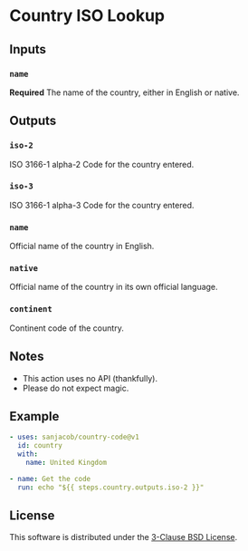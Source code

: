 # Country ISO Lookup


## Inputs

### `name`

**Required** The name of the country, either in English or native.


## Outputs

### `iso-2`

ISO 3166-1 alpha-2 Code for the country entered.

### `iso-3`

ISO 3166-1 alpha-3 Code for the country entered.

### `name`

Official name of the country in English.

### `native`

Official name of the country in its own official language.

### `continent`

Continent code of the country.


## Notes

- This action uses no API (thankfully).
- Please do not expect magic.


## Example

```yaml
- uses: sanjacob/country-code@v1
  id: country
  with:
    name: United Kingdom

- name: Get the code
  run: echo "${{ steps.country.outputs.iso-2 }}"
```


## License

This software is distributed under the [3-Clause BSD License][license].

[license]: LICENSE
